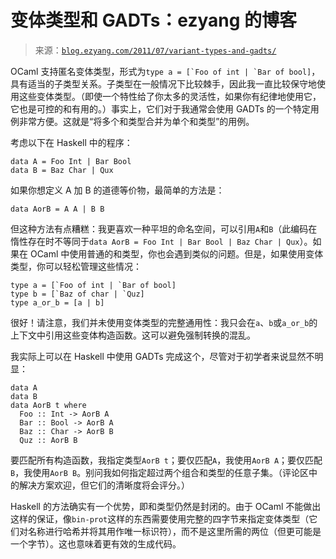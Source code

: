 <!--yml

类别：未分类

日期：2024-07-01 18:17:42

-->

# 变体类型和 GADTs：ezyang 的博客

> 来源：[`blog.ezyang.com/2011/07/variant-types-and-gadts/`](http://blog.ezyang.com/2011/07/variant-types-and-gadts/)

OCaml 支持匿名变体类型，形式为``type a = [`Foo of int | `Bar of bool]``，具有适当的子类型关系。子类型在一般情况下比较棘手，因此我一直比较保守地使用这些变体类型。（即使一个特性给了你太多的灵活性，如果你有纪律地使用它，它也是可控的和有用的。）事实上，它们对于我通常会使用 GADTs 的一个特定用例非常方便。这就是“将多个和类型合并为单个和类型”的用例。

考虑以下在 Haskell 中的程序：

```
data A = Foo Int | Bar Bool
data B = Baz Char | Qux

```

如果你想定义 A 加 B 的道德等价物，最简单的方法是：

```
data AorB = A A | B B

```

但这种方法有点糟糕：我更喜欢一种平坦的命名空间，可以引用`A`和`B`（此编码在惰性存在时不等同于`data AorB = Foo Int | Bar Bool | Baz Char | Qux`）。如果在 OCaml 中使用普通的和类型，你也会遇到类似的问题。但是，如果使用变体类型，你可以轻松管理这些情况：

```
type a = [`Foo of int | `Bar of bool]
type b = [`Baz of char | `Quz]
type a_or_b = [a | b]

```

很好！请注意，我们并未使用变体类型的完整通用性：我只会在`a`、`b`或`a_or_b`的上下文中引用这些变体构造函数。这可以避免强制转换的混乱。

我实际上可以在 Haskell 中使用 GADTs 完成这个，尽管对于初学者来说显然不明显：

```
data A
data B
data AorB t where
  Foo :: Int -> AorB A
  Bar :: Bool -> AorB A
  Baz :: Char -> AorB B
  Quz :: AorB B

```

要匹配所有构造函数，我指定类型`AorB t`；要仅匹配`A`，我使用`AorB A`；要仅匹配`B`，我使用`AorB B`。别问我如何指定超过两个组合和类型的任意子集。（评论区中的解决方案欢迎，但它们的清晰度将会评分。）

Haskell 的方法确实有一个优势，即和类型仍然是封闭的。由于 OCaml 不能做出这样的保证，像`bin-prot`这样的东西需要使用完整的四字节来指定变体类型（它们对名称进行哈希并将其用作唯一标识符），而不是这里所需的两位（但更可能是一个字节）。这也意味着更有效的生成代码。
